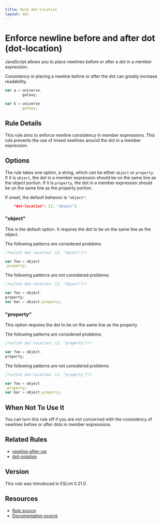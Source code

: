 ```yaml
---
title: Rule dot-location
layout: doc
---
```

<!-- Note: No pull requests accepted for this file. See README.md in the root directory for details. -->
# Enforce newline before and after dot (dot-location)

JavaScript allows you to place newlines before or after a dot in a member expression.

Consistency in placing a newline before or after the dot can greatly increase readability.

```js
var a = universe.
        galaxy;

var b = universe
       .galaxy;
```

## Rule Details

This rule aims to enforce newline consistency in member expressions. This rule prevents the use of mixed newlines around the dot in a member expression.

## Options

The rule takes one option, a string, which can be either `object` or `property`.
If it is `object`, the dot in a member expression should be on the same line as the object portion.
If it is `property`, the dot in a member expression should be on the same line as the property portion.

If unset, the default behavior is `"object"`.

```json
    "dot-location": [2, "object"]
```

### "object"

This is the default option. It requires the dot to be on the same line as the object.

The following patterns are considered problems:

```js
/*eslint dot-location: [2, "object"]*/

var foo = object
.property;
```

The following patterns are not considered problems:

```js
/*eslint dot-location: [2, "object"]*/

var foo = object.
property;
var bar = object.property;
```

### "property"

This option requires the dot to be on the same line as the property.

The following patterns are considered problems:

```js
/*eslint dot-location: [2, "property"]*/

var foo = object.
property;
```

The following patterns are not considered problems:

```js
/*eslint dot-location: [2, "property"]*/

var foo = object
.property;
var bar = object.property;
```

## When Not To Use It

You can turn this rule off if you are not concerned with the consistency of newlines before or after dots in member expressions.

## Related Rules

* [newline-after-var](newline-after-var)
* [dot-notation](dot-notation)

## Version

This rule was introduced in ESLint 0.21.0.

## Resources

* [Rule source](https://github.com/eslint/eslint/tree/master/lib/rules/dot-location.js)
* [Documentation source](https://github.com/eslint/eslint/tree/master/docs/rules/dot-location.md)
